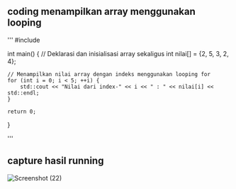 ## coding menampilkan array menggunakan looping
'''
#include <iostream>

int main() {
    // Deklarasi dan inisialisasi array sekaligus
    int nilai[] = {2, 5, 3, 2, 4};

    // Menampilkan nilai array dengan indeks menggunakan looping for
    for (int i = 0; i < 5; ++i) {
        std::cout << "Nilai dari index-" << i << " : " << nilai[i] << std::endl;
    }

    return 0;
}

'''
## capture hasil running

![Screenshot (22)](https://github.com/RepaNurulAida/TugasAlpro/assets/156889243/99099a77-369e-4836-9396-7a411ce5ba33)

